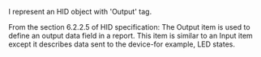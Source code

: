 I represent an HID object with 'Output' tag.

From the section 6.2.2.5 of HID specification:
The Output item is used to define an output data field in a report. This item is
similar to an Input item except it describes data sent to the device-for
example, LED states.